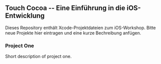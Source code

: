 ## Touch Cocoa -- Eine Einführung in die iOS-Entwicklung ##

Dieses Repository enthält Xcode-Projektdateien zum iOS-Workshop.
Bitte neue Projekte hier eintragen und eine kurze Bechreibung anfügen.

### Project One ###

Short description of project one.